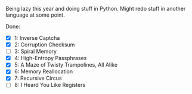 Being lazy this year and doing stuff in Python. Might redo stuff in another
language at some point.

Done:

- [x] 1: Inverse Captcha
- [x] 2: Corruption Checksum
- [ ] 3: Spiral Memory
- [x] 4: High-Entropy Passphrases
- [x] 5: A Maze of Twisty Trampolines, All Alike
- [x] 6: Memory Reallocation
- [x] 7: Recursive Circus
- [ ] 8: I Heard You Like Registers
